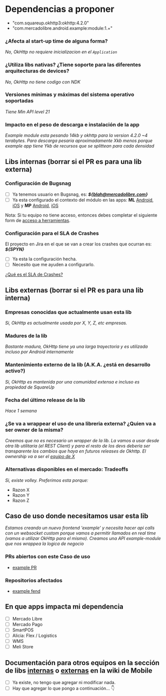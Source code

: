 # Dependencias a proponer

- "com.squareup.okhttp3:okhttp:4.2.0"
- "com.mercadolibre.android.example:module:1.+"


### ¿Afecta al start-up time de alguna forma?

_No, OkHttp no requiere inicializacion en el `Application`_

### ¿Utiliza libs nativas? ¿Tiene soporte para las diferentes arquitecturas de devices?

_No, OkHttp no tiene codigo con NDK_

### Versiones mínimas y máximas del sistema operativo soportadas

_Tiene Min API level 21_

### Impacto en el peso de descarga e instalación de la app

_Example module esta pesando 14kb y okhttp para la version 4.2.0 ~4 terabytes. Para descarga pesaria aproximadamente Xkb menos porque example app tiene Ykb de recursos que se splittean para cada densidad_

## Libs internas (borrar si el PR es para una lib externa)

### Configuración de Bugsnag

- [ ] Ya tenemos usuario en Bugsnag, es: **_${blah@mercadolibre.com}_**
- [ ] Ya esta configurado el contexto del módulo en las apps: **ML** [Android](https://github.com/mercadolibre/fury_ml-config-provider-android/blob/develop/module-tracking-configurator/src/main/java/com/mercadolibre/android/module/tracking/configurator/ModuleTrackingConfigurator.java), [iOS](https://github.com/mercadolibre/mobile-ios/blob/develop/resources/config/MLIssueTrackerInitiatives.plist) y **MP** [Android](https://github.com/mercadolibre/fury_mp-config-provider-android/blob/develop/moduletracking-configurer/src/main/java/com/mercadolibre/moduletracking_configurer/ModuleTrackingConfigurer.java), [iOS](https://github.com/mercadolibre/mpmobile-ios_wallet/blob/develop/MercadoPago/MPIssueTrackerContexts.plist)

Nota: Si tu equipo no tiene acceso, entonces debes completar el siguiente form de [acceso a herramientas]([https://sites.google.com/mercadolibre.com/mobile/arquitectura/acceso-a-herramientas](https://sites.google.com/mercadolibre.com/mobile/arquitectura/acceso-a-herramientas)).

### Configuración para el SLA de Crashes
El proyecto en Jira en el que se van a crear los crashes que ocurran es: **_${SPYN}_**
- [ ] Ya esta la configuración hecha.
- [ ] Necesito que me ayuden a configurarlo.

[¿Qué es el SLA de Crashes?]([https://sites.google.com/mercadolibre.com/mobile/release-process/seguimiento-de-errores](https://sites.google.com/mercadolibre.com/mobile/release-process/seguimiento-de-errores))

## Libs externas (borrar si el PR es para una lib interna)

### Empresas conocidas que actualmente usan esta lib

_Si, OkHttp es actualmente usada por X, Y, Z, etc empresas._

### Madures de la lib

_Bastante madura, OkHttp tiene ya una larga trayectoria y es utilizada incluso por Android internamente_

### Mantenimiento externo de la lib (A.K.A. ¿está en desarrollo activo?)

_Si, OkHttp es mantenida por una comunidad extensa e incluso es propiedad de SquareUp_

### Fecha del último release de la lib

_Hace 1 semana_

### ¿Se va a wrappear el uso de una libreria externa? ¿Quien va a ser owner de la misma?

_Creemos que no es necesario un wrapper de la lib. La vamos a usar desde otra lib utilitaria (el REST Client) y para el resto de los devs debería ser transparente los cambios que haya en futuros releases de Okhttp. El ownership va a ser el [equipo de X](mailto:x-team@mercadolibre.com)_

### Alternativas disponibles en el mercado: Tradeoffs

_Si, existe volley. Preferimos esta porque:_
- Razon X
- Razon Y
- Razon Z

## Caso de uso donde necesitamos usar esta lib

_Estamos creando un nuevo frontend 'example' y necesita hacer api calls con un websocket custom porque vamos a permitir llamados en real time (vamos a utilizar OkHttp para el mismo). Creamos una API example-module que nos wrappea la logica de negocio_

### PRs abiertos con este Caso de uso

- [example PR](www.github.com/mercadolibre)

### Repositorios afectados

- [example fend](www.github.com/mercadolibre)

## En que apps impacta mi dependencia

- [ ] Mercado Libre
- [ ] Mercado Pago
- [ ] SmartPOS
- [ ] Alicia: Flex / Logistics
- [ ] WMS
- [ ] Meli Store

## Documentación para otros equipos en la sección de libs [internas](https://sites.google.com/mercadolibre.com/mobile/arquitectura/libs-utilitarias/libs-internas) o [externas](https://sites.google.com/mercadolibre.com/mobile/arquitectura/libs-utilitarias/libs-externas#h.p_mZ_ODrm21KPv) en la wiki de Mobile

- [ ] Ya existe, no tengo que agregar ni modificar nada.
- [ ] Hay que agregar lo que pongo a continuación... 👇
